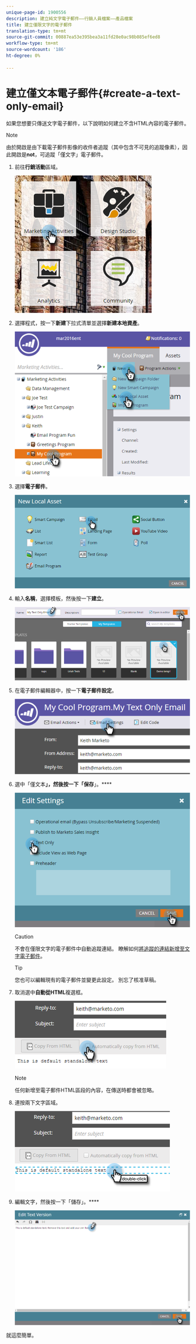 ```yaml
---
unique-page-id: 1900556
description: 建立純文字電子郵件——行銷人員檔案——產品檔案
title: 建立僅限文字的電子郵件
translation-type: tm+mt
source-git-commit: 00887ea53e395bea3a11fd28e0ac98b085ef6ed8
workflow-type: tm+mt
source-wordcount: '186'
ht-degree: 0%

---
```



# 建立僅文本電子郵件{#create-a-text-only-email}

如果您想要只傳送文字電子郵件，以下說明如何建立不含HTML內容的電子郵件。

>[!NOTE]
>
>由於開啟是由下載電子郵件影像的收件者追蹤（其中包含不可見的追蹤像素），因此開啟是&#x200B;**not**，可追蹤「僅文字」電子郵件。

1. 前往&#x200B;**行銷活動**&#x200B;區域。

   ![](assets/one-1.png)

1. 選擇程式，按一下&#x200B;**新建**&#x200B;下拉式清單並選擇&#x200B;**新建本地資產**。

   ![](assets/two-1.png)

1. 選擇&#x200B;**電子郵件**。

   ![](assets/three-1.png)

1. 輸入&#x200B;**名稱**，選擇模板，然後按一下&#x200B;**建立**。

   ![](assets/four-1.png)

1. 在電子郵件編輯器中，按一下&#x200B;**電子郵件設定**。

   ![](assets/five.png)

1. 選中「僅文本&#x200B;**」，然後按一下「保存**」。****

   ![](assets/six.png)

   >[!CAUTION]
   >
   >不會在僅限文字的電子郵件中自動追蹤連結。 瞭解如何[將追蹤的連結新增至文字電子郵件](../../../../product-docs/email-marketing/general/functions-in-the-editor/add-tracked-links-to-a-text-email.md)。

   >[!TIP]
   >
   >您也可以編輯現有的電子郵件並變更此設定。 別忘了核准草稿。

1. 取消選中&#x200B;**自動從HTML**&#x200B;複選框。

   ![](assets/seven.png)

   >[!NOTE]
   >
   >任何新增至電子郵件HTML區段的內容，在傳送時都會被忽略。

1. 連按兩下文字區域。

   ![](assets/eight.png)

1. 編輯文字，然後按一下「儲存」。****

   ![](assets/nine.png)

就這麼簡單。
